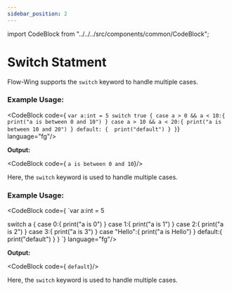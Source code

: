 ```yaml
---
sidebar_position: 2
---
```


import CodeBlock from "../../../src/components/common/CodeBlock";

# Switch Statment

Flow-Wing supports the `switch` keyword to handle multiple cases.

### Example Usage:

<CodeBlock code={
`var a:int = 5
switch true {
    case a > 0 && a < 10:{
        print("a is between 0 and 10")
    }
    case a > 10 && a < 20:{
        print("a is between 10 and 20")
    }
    default: { 
        print("default")
    }
}`} language="fg"/>


**Output:**

<CodeBlock code={
`a is between 0 and 10`}/>

Here, the `switch` keyword is used to handle multiple cases.

### Example Usage:

<CodeBlock code={
`var a:int = 5

switch a {
    case 0:{
        print("a is 0")
    } case 1:{
        print("a is 1")
    } case 2:{
        print("a is 2")
    } case 3:{
        print("a is 3")
    } case "Hello":{
        print("a is Hello")
    } default:{
        print("default")
    }
}
`} language="fg"/>



**Output:**

<CodeBlock code={
`default`}/>

Here, the `switch` keyword is used to handle multiple cases.
